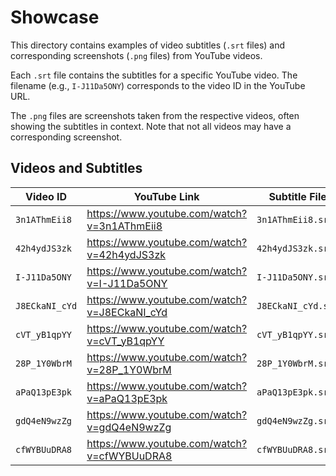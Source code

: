 # Showcase

This directory contains examples of video subtitles (`.srt` files) and corresponding screenshots (`.png` files) from YouTube videos.

Each `.srt` file contains the subtitles for a specific YouTube video. The filename (e.g., `I-J11Da5ONY`) corresponds to the video ID in the YouTube URL.

The `.png` files are screenshots taken from the respective videos, often showing the subtitles in context. Note that not all videos may have a corresponding screenshot.

## Videos and Subtitles

| Video ID      | YouTube Link                                | Subtitle File       | Screenshot File     |
|---------------|---------------------------------------------|---------------------|---------------------|
| `3n1AThmEii8` | https://www.youtube.com/watch?v=3n1AThmEii8 | `3n1AThmEii8.srt`   | `3n1AThmEii8.png`   |
| `42h4ydJS3zk` | https://www.youtube.com/watch?v=42h4ydJS3zk | `42h4ydJS3zk.srt`   | `42h4ydJS3zk.png`   |
| `I-J11Da5ONY` | https://www.youtube.com/watch?v=I-J11Da5ONY | `I-J11Da5ONY.srt`   | `I-J11Da5ONY.png`   |
| `J8ECkaNI_cYd` | https://www.youtube.com/watch?v=J8ECkaNI_cYd | `J8ECkaNI_cYd.srt` | `J8ECkaNI_cYd.png` |
| `cVT_yB1qpYY` | https://www.youtube.com/watch?v=cVT_yB1qpYY | `cVT_yB1qpYY.srt` | N/A |
| `28P_1Y0WbrM` | https://www.youtube.com/watch?v=28P_1Y0WbrM | `28P_1Y0WbrM.srt` | N/A |
| `aPaQ13pE3pk` | https://www.youtube.com/watch?v=aPaQ13pE3pk | `aPaQ13pE3pk.srt` | N/A |
| `gdQ4eN9wzZg` | https://www.youtube.com/watch?v=gdQ4eN9wzZg | `gdQ4eN9wzZg.srt` | N/A |
| `cfWYBUuDRA8` | https://www.youtube.com/watch?v=cfWYBUuDRA8 | `cfWYBUuDRA8.srt` | N/A |
